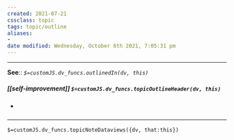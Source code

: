 ```yaml
---
created: 2021-07-21
cssclass: topic
tags: topic/outline
aliases:
-
date modified: Wednesday, October 6th 2021, 7:05:31 pm
---
```


---

**See**::
*`$=customJS.dv_funcs.outlinedIn(dv, this)`*

##### [[self-improvement]] `$=customJS.dv_funcs.topicOutlineHeader(dv, this)`

-

### <hr class="dataviews"/>

`$=customJS.dv_funcs.topicNoteDataviews({dv, that:this})`

